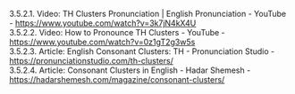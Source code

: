 3.5.2.1. Video: TH Clusters Pronunciation | English Pronunciation - YouTube - https://www.youtube.com/watch?v=3k7jN4kX4U  
3.5.2.2. Video: How to Pronounce TH Clusters - YouTube - https://www.youtube.com/watch?v=0z1gT2g3w5s  
3.5.2.3. Article: English Consonant Clusters: TH - Pronunciation Studio - https://pronunciationstudio.com/th-clusters/  
3.5.2.4. Article: Consonant Clusters in English - Hadar Shemesh - https://hadarshemesh.com/magazine/consonant-clusters/  
